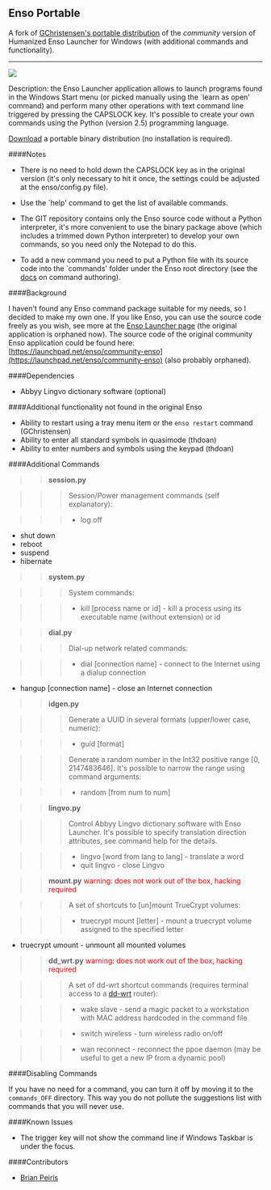 ## Enso Portable

A fork of [GChristensen's portable distribution](https://github.com/GChristensen/enso-portable) of the *community* version of Humanized Enso Launcher for Windows (with additional commands and functionality).

---

<img src="https://raw.github.com/GChristensen/enso-portable/master/screen.jpg">

Description: the Enso Launcher application allows to launch programs found in the Windows Start menu (or picked manually using the `learn as open' command) and perform many other operations with text command line
triggered by pressing the CAPSLOCK key. It's possible to create your own commands using the Python (version 2.5) programming language.

[Download](https://github.com/downloads/GChristensen/enso-portable/enso-portable.7z.sfx.exe) a portable binary distribution (no installation is required).

####Notes

* There is no need to hold down the CAPSLOCK key as in the original version (it's only necessary to hit it once, the settings could be adjusted at the enso/config.py file).

* Use the `help' command to get the list of available commands.

* The GIT repository contains only the Enso source code without a Python interpreter, it's more convenient to use the binary package above (which includes a trimmed down Python interpreter) to develop your own commands, so you need only the Notepad to do this.

* To add a new command you need to put a Python file with its source code into the `commands' folder under the Enso root directory (see the [docs](https://github.com/GChristensen/enso-portable/blob/master/enso/docs/enso-docs.txt) on command authoring).

####Background

I haven't found any Enso command package suitable for my needs, so I decided to make my own one. If you like Enso, you can use the source code freely as you wish, see more at the [Enso Launcher page](http://humanized.com/enso/launcher) (the original application is orphaned now).
The source code of the original community Enso application could be found here:
[https://launchpad.net/enso/community-enso](https://launchpad.net/enso/community-enso) (also probably orphaned).

####Dependencies

* Abbyy Lingvo dictionary software (optional)


####Additional functionality not found in the original Enso

* Ability to restart using a tray menu item or the `enso restart` command (GChristensen)
* Ability to enter all standard symbols in quasimode (thdoan)
* Ability to enter numbers and symbols using the keypad (thdoan)


####Additional Commands

>>**session.py**

>>>Session/Power management commands (self explanatory):

>>>* log off
* shut down
* reboot
* suspend
* hibernate

>>**system.py**

>>>System commands:

>>>* kill [process name or id] - kill a process using its executable name
                                   (without extension) or id

>>**dial.py**

>>>Dial-up network related commands:

>>>* dial [connection name] - connect to the Internet using a dialup connection
* hangup [connection name] - close an Internet connection

>>**idgen.py**

>>>Generate a UUID in several formats (upper/lower case, numeric):

>>>* guid [format]

>>>Generate a random number in the Int32 positive range [0, 2147483646].
    It's possible to narrow the range using command arguments:

>>>* random [from num to num]

>>**lingvo.py**

>>>Control Abbyy Lingvo dictionary software with Enso Launcher. It's possible to specify translation direction attributes, see command help for the details.

>>>* lingvo [word from lang to lang] - translate a word
>>>* quit lingvo - close Lingvo

>>**mount.py** <font color="red">warning: does not work out of the box, hacking required</font>

>>>A set of shortcuts to [un]mount TrueCrypt volumes:

>>>* truecrypt mount [letter] - mount a truecrypt volume assigned to the specified letter
* truecrypt umount - unmount all mounted volumes

>>**dd_wrt.py** <font color="red">warning: does not work out of the box, hacking required</font>

>>>A set of dd-wrt shortcut commands (requires terminal access to a [dd-wrt](http://www.dd-wrt.com) router):

>>>* wake slave - send a magic packet to a workstation with MAC address hardcoded in the command file

>>>* switch wireless - turn wireless radio on/off

>>>* wan reconnect - reconnect the ppoe daemon (may be useful to get a new IP from a dynamic pool)

####Disabling Commands

If you have no need for a command, you can turn it off by moving it to the `commands_OFF` directory. This way you do not pollute the suggestions list with commands that you will never use.

####Known Issues

* The trigger key will not show the command line if Windows Taskbar is under the focus.

####Contributors

* [Brian Peiris](https://github.com/brianpeiris)